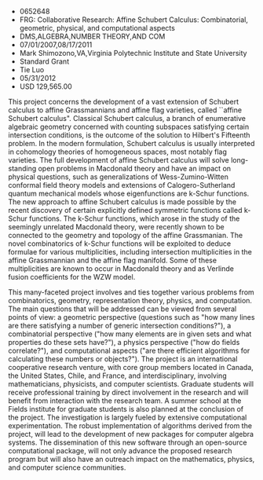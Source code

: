 
* 0652648
* FRG: Collaborative Research: Affine Schubert Calculus: Combinatorial, geometric, physical, and computational aspects
* DMS,ALGEBRA,NUMBER THEORY,AND COM
* 07/01/2007,08/17/2011
* Mark Shimozono,VA,Virginia Polytechnic Institute and State University
* Standard Grant
* Tie Luo
* 05/31/2012
* USD 129,565.00

This project concerns the development of a vast extension of Schubert calculus
to affine Grassmannians and affine flag varieties, called ``affine Schubert
calculus". Classical Schubert calculus, a branch of enumerative algebraic
geometry concerned with counting subspaces satisfying certain intersection
conditions, is the outcome of the solution to Hilbert's Fifteenth problem. In
the modern formulation, Schubert calculus is usually interpreted in cohomology
theories of homogeneous spaces, most notably flag varieties. The full
development of affine Schubert calculus will solve long-standing open problems
in Macdonald theory and have an impact on physical questions, such as
generalizations of Wess-Zumino-Witten conformal field theory models and
extensions of Calogero-Sutherland quantum mechanical models whose eigenfunctions
are k-Schur functions. The new approach to affine Schubert calculus is made
possible by the recent discovery of certain explicitly defined symmetric
functions called k-Schur functions. The k-Schur functions, which arose in the
study of the seemingly unrelated Macdonald theory, were recently shown to be
connected to the geometry and topology of the affine Grassmanian. The novel
combinatorics of k-Schur functions will be exploited to deduce formulae for
various multiplicities, including intersection multiplicities in the affine
Grassmannian and the affine flag manifold. Some of these multiplicities are
known to occur in Macdonald theory and as Verlinde fusion coefficients for the
WZW model.

This many-faceted project involves and ties together various problems from
combinatorics, geometry, representation theory, physics, and computation. The
main questions that will be addressed can be viewed from several points of view:
a geometric perspective (questions such as "how many lines are there satisfying
a number of generic intersection conditions?"), a combinatorial perspective
("how many elements are in given sets and what properties do these sets have?"),
a physics perspective ("how do fields correlate?"), and computational aspects
("are there efficient algorithms for calculating these numbers or objects?").
The project is an international cooperative research venture, with core group
members located in Canada, the United States, Chile, and France, and
interdisciplinary, involving mathematicians, physicists, and computer
scientists. Graduate students will receive professional training by direct
involvement in the research and will benefit from interaction with the research
team. A summer school at the Fields institute for graduate students is also
planned at the conclusion of the project. The investigation is largely fueled by
extensive computational experimentation. The robust implementation of algorithms
derived from the project, will lead to the development of new packages for
computer algebra systems. The dissemination of this new software through an
open-source computational package, will not only advance the proposed research
program but will also have an outreach impact on the mathematics, physics, and
computer science communities.
